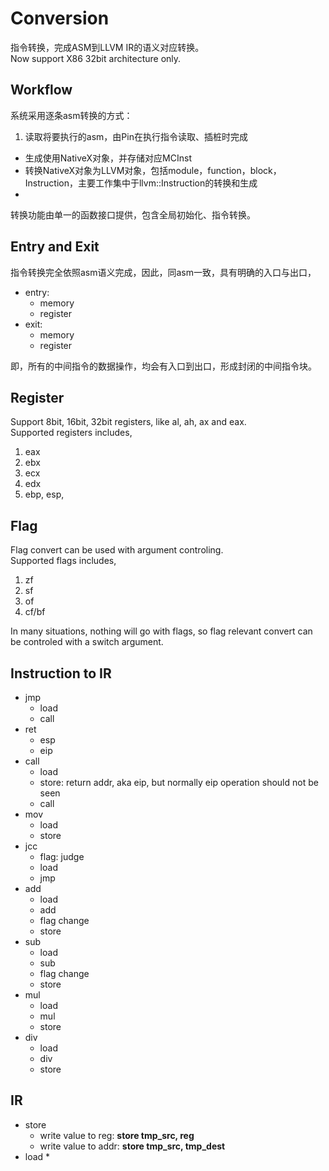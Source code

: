 # Conversion

指令转换，完成ASM到LLVM IR的语义对应转换。  
Now support X86 32bit architecture only.

## Workflow

系统采用逐条asm转换的方式：
1. 读取将要执行的asm，由Pin在执行指令读取、插桩时完成
* 生成使用NativeX对象，并存储对应MCInst
* 转换NativeX对象为LLVM对象，包括module，function，block，Instruction，主要工作集中于llvm::Instruction的转换和生成
* 


转换功能由单一的函数接口提供，包含全局初始化、指令转换。

## Entry and Exit

指令转换完全依照asm语义完成，因此，同asm一致，具有明确的入口与出口，  
*  entry: 
    *  memory
    *  register
*  exit: 
    *  memory
    *  register  

即，所有的中间指令的数据操作，均会有入口到出口，形成封闭的中间指令块。  


## Register

Support 8bit, 16bit, 32bit registers, like al, ah, ax and eax.  
Supported registers includes,
1.  eax
2.  ebx
3.  ecx
4.  edx
5.  ebp, esp, 

## Flag

Flag convert can be used with argument controling.  
Supported flags includes,  
1.  zf
2.  sf
3.  of
4.  cf/bf 

In many situations, nothing will go with flags, so flag relevant convert can be controled with a switch argument.

## Instruction to IR
*   jmp
    *   load
    *   call
*   ret
    *   esp
    *   eip
*   call
    *   load
    *   store: return addr, aka eip, but normally eip operation should not be seen
    *   call
*   mov
    *   load
    *   store
*   jcc
    *   flag: judge
    *   load
    *   jmp
*   add
    *   load
    *   add
    *   flag change
    *   store
*   sub
    *   load
    *   sub
    *   flag change
    *   store
*   mul
    *   load
    *   mul
    *   store
*   div
    *   load
    *   div
    *   store

## IR
*   store
    *   write value to reg: **store tmp_src, reg**
    *   write value to addr: **store tmp_src, tmp_dest**
*   load
    *   
    
